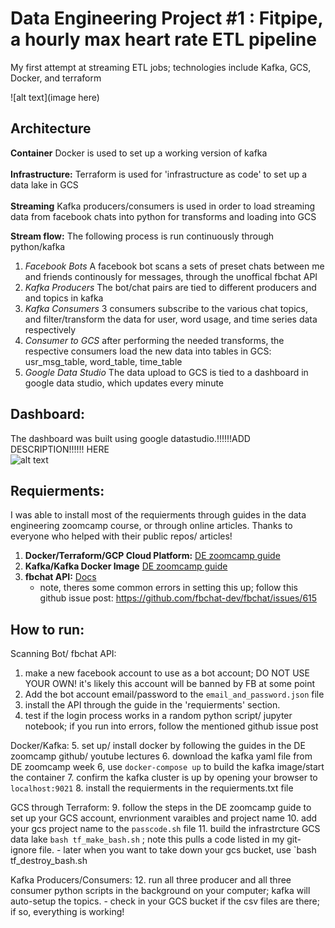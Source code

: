 # Data Engineering Project #1 : Fitpipe, a hourly max heart rate ETL pipeline 
My first attempt at streaming ETL jobs; technologies include Kafka, GCS, Docker, and terraform

![alt text](image here)
## Architecture
**Container** Docker is used to set up a working version of kafka <br><br>
**Infrastructure:** Terraform is used for 'infrastructure as code' to set up a data lake in GCS<br><br>
**Streaming** Kafka producers/consumers is used in order to load streaming data from facebook chats into python for transforms and loading into GCS

**Stream flow:** The following process is run continuously through python/kafka
1. *Facebook Bots* A facebook bot scans a sets of preset chats between me and friends continously for messages, through the unoffical fbchat API
2. *Kafka Producers* The bot/chat pairs are tied to different producers and and topics in kafka
3. *Kafka Consumers* 3 consumers subscribe to the various chat topics, and filter/transform the data for user, word usage, and time series data respectively 
4. *Consumer to GCS* after performing the needed transforms, the respective consumers load the new data into tables in GCS: usr_msg_table, word_table, time_table
5. *Google Data Studio* The data upload to GCS is tied to a dashboard in google data studio, which updates every minute 


## Dashboard:
The dashboard was built using google datastudio.!!!!!!ADD DESCRIPTION!!!!!! HERE <br>
![alt text]()

## Requierments:
I was able to install most of the requierments through guides in the data engineering zoomcamp course, or through online articles. Thanks to everyone who helped with their public repos/ articles!
1. **Docker/Terraform/GCP Cloud Platform:** [DE zoomcamp guide](https://github.com/DataTalksClub/data-engineering-zoomcamp/tree/main/week_1_basics_n_setup/1_terraform_gcp)
2. **Kafka/Kafka Docker Image** [DE zoomcamp guide](https://github.com/DataTalksClub/data-engineering-zoomcamp/tree/main/week_6_stream_processing)
4. **fbchat API:** [ Docs](https://fbchat.readthedocs.io/en/stable/)<br>
      - note, theres some common errors in setting this up; follow this github issue post: https://github.com/fbchat-dev/fbchat/issues/615

 
 ## How to run:
 Scanning Bot/ fbchat API:
  1. make a new facebook account to use as a bot account; DO NOT USE YOUR OWN! it's likely this account will be banned by FB at some point
  2. Add the bot account email/password to the `email_and_password.json` file
  3. install the API through the guide in the 'requierments' section. 
  4. test if the login process works in a random python script/ jupyter notebook; if you run into errors, follow the mentioned github issue post

 Docker/Kafka:
  5. set up/ install docker by following the guides in the DE zoomcamp github/ youtube lectures
  6. download the kafka yaml file from DE zoomcamp week 6, use `docker-compose up` to build the kafka image/start the container
  7. confirm the kafka cluster is up by opening your browser to `localhost:9021`
  8. install the requierments in the requierments.txt file
<br>
 
 GCS through Terraform:
  9. follow the steps in the DE zoomcamp guide to set up your GCS account, envrionment varaibles and project name
  10. add your gcs project name to the `passcode.sh` file
  11. build the infrastrcture GCS data lake `bash tf_make_bash.sh` ; note this pulls a code listed in my git-ignore file.
    - later when you want to take down your gcs bucket, use  `bash tf_destroy_bash.sh
 
 Kafka Producers/Consumers:
  12. run all three producer and all three consumer python scripts in the background on your computer; kafka will auto-setup the topics.
    - check in your GCS bucket if the csv files are there; if so, everything is working!


